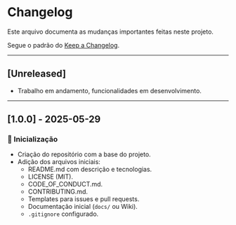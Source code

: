 # Changelog

Este arquivo documenta as mudanças importantes feitas neste projeto.

Segue o padrão do [Keep a Changelog](https://keepachangelog.com/pt-BR/).

---

## [Unreleased]

- Trabalho em andamento, funcionalidades em desenvolvimento.

---

## [1.0.0] - 2025-05-29

### 🚀 Inicialização

- Criação do repositório com a base do projeto.
- Adição dos arquivos iniciais:
    - README.md com descrição e tecnologias.
    - LICENSE (MIT).
    - CODE_OF_CONDUCT.md.
    - CONTRIBUTING.md.
    - Templates para issues e pull requests.
    - Documentação inicial (`docs/` ou Wiki).
    - `.gitignore` configurado.
